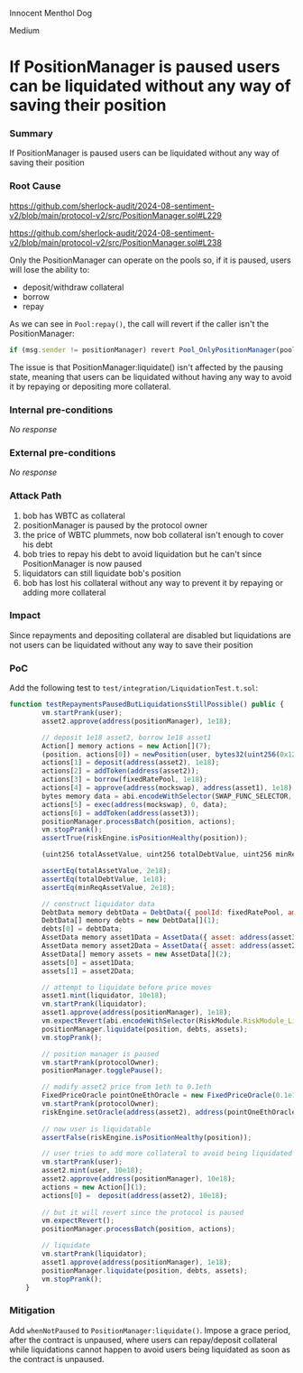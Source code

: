 Innocent Menthol Dog

Medium

# If PositionManager is paused users can be liquidated without any way of saving their position

### Summary

If PositionManager is paused users can be liquidated without any way of saving their position

### Root Cause

https://github.com/sherlock-audit/2024-08-sentiment-v2/blob/main/protocol-v2/src/PositionManager.sol#L229

https://github.com/sherlock-audit/2024-08-sentiment-v2/blob/main/protocol-v2/src/PositionManager.sol#L238

Only the PositionManager can operate on the pools so, if it is paused, users will lose the ability to:
- deposit/withdraw collateral
- borrow
- repay

As we can see in `Pool:repay()`, the call will revert if the caller isn't the PositionManager:
```js
if (msg.sender != positionManager) revert Pool_OnlyPositionManager(poolId, msg.sender);
```

The issue is that PositionManager:liquidate() isn't affected by the pausing state, meaning that users can be liquidated without having any way to avoid it by repaying or depositing more collateral.


### Internal pre-conditions

_No response_

### External pre-conditions

_No response_

### Attack Path

1. bob has WBTC as collateral 
2. positionManager is paused by the protocol owner
3. the price of WBTC plummets, now bob collateral isn't enough to cover his debt
3. bob tries to repay his debt to avoid liquidation but he can't since PositionManager is now paused
4. liquidators can still liquidate bob's position
5. bob has lost his collateral without any way to prevent it by repaying or adding more collateral

### Impact

Since repayments and depositing collateral are disabled but liquidations are not users can be liquidated without any way to save their position

### PoC

Add the following test to `test/integration/LiquidationTest.t.sol`:

```js
function testRepaymentsPausedButLiquidationsStillPossible() public {
        vm.startPrank(user);
        asset2.approve(address(positionManager), 1e18);

        // deposit 1e18 asset2, borrow 1e18 asset1
        Action[] memory actions = new Action[](7);
        (position, actions[0]) = newPosition(user, bytes32(uint256(0x123456789)));
        actions[1] = deposit(address(asset2), 1e18);
        actions[2] = addToken(address(asset2));
        actions[3] = borrow(fixedRatePool, 1e18);
        actions[4] = approve(address(mockswap), address(asset1), 1e18);
        bytes memory data = abi.encodeWithSelector(SWAP_FUNC_SELECTOR, address(asset1), address(asset3), 1e18);
        actions[5] = exec(address(mockswap), 0, data);
        actions[6] = addToken(address(asset3));
        positionManager.processBatch(position, actions);
        vm.stopPrank();
        assertTrue(riskEngine.isPositionHealthy(position));

        (uint256 totalAssetValue, uint256 totalDebtValue, uint256 minReqAssetValue) = riskEngine.getRiskData(position);

        assertEq(totalAssetValue, 2e18);
        assertEq(totalDebtValue, 1e18);
        assertEq(minReqAssetValue, 2e18);

        // construct liquidator data
        DebtData memory debtData = DebtData({ poolId: fixedRatePool, amt: type(uint256).max });
        DebtData[] memory debts = new DebtData[](1);
        debts[0] = debtData;
        AssetData memory asset1Data = AssetData({ asset: address(asset3), amt: 1e18 });
        AssetData memory asset2Data = AssetData({ asset: address(asset2), amt: 1e18 });
        AssetData[] memory assets = new AssetData[](2);
        assets[0] = asset1Data;
        assets[1] = asset2Data;

        // attempt to liquidate before price moves
        asset1.mint(liquidator, 10e18);
        vm.startPrank(liquidator);
        asset1.approve(address(positionManager), 1e18);
        vm.expectRevert(abi.encodeWithSelector(RiskModule.RiskModule_LiquidateHealthyPosition.selector, position));
        positionManager.liquidate(position, debts, assets);
        vm.stopPrank();

        // position manager is paused
        vm.startPrank(protocolOwner);
        positionManager.togglePause();

        // modify asset2 price from 1eth to 0.1eth
        FixedPriceOracle pointOneEthOracle = new FixedPriceOracle(0.1e18);
        vm.startPrank(protocolOwner);
        riskEngine.setOracle(address(asset2), address(pointOneEthOracle));
        
        // now user is liquidatable
        assertFalse(riskEngine.isPositionHealthy(position));

        // user tries to add more collateral to avoid being liquidated
        vm.startPrank(user);
        asset2.mint(user, 10e18);
        asset2.approve(address(positionManager), 10e18);
        actions = new Action[](1);
        actions[0] =  deposit(address(asset2), 10e18);
        
        // but it will revert since the protocol is paused
        vm.expectRevert();
        positionManager.processBatch(position, actions);

        // liquidate
        vm.startPrank(liquidator);
        asset1.approve(address(positionManager), 1e18);
        positionManager.liquidate(position, debts, assets);
        vm.stopPrank();    
    }
```

### Mitigation

Add `whenNotPaused` to `PositionManager:liquidate()`.
Impose a grace period, after the contract is unpaused, where users can repay/deposit collateral while liquidations cannot happen to avoid users being liquidated as soon as the contract is unpaused.
